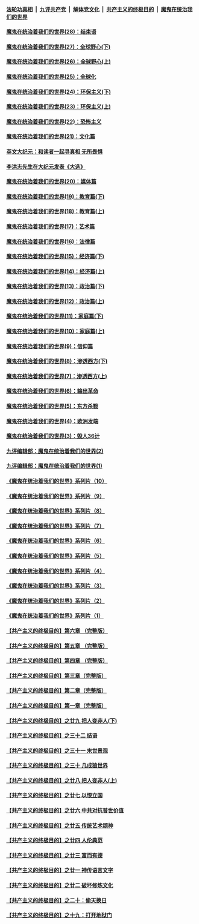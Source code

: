 

####  [法轮功真相](../../../../basic/blob/master/README.md?t=03122130) &nbsp;|&nbsp; [九评共产党](../../../../9ping.md/blob/master/README.md?t=03122130) &nbsp;|&nbsp; [解体党文化](../../../../jtdwh.md/blob/master/README.md?t=03122130)  &nbsp;|&nbsp; [共产主义的终极目的](../../../../gczydzjmd.md/blob/master/README.md?t=03122130) &nbsp;|&nbsp; [魔鬼在统治我们的世界](../../../../mgztzwmdsj.md/blob/master/README.md?t=03122130) 

#### [魔鬼在统治着我们的世界(28)：结束语](../pages/nsc422/n10936246.md?t=03122130) 

#### [魔鬼在统治着我们的世界(27)：全球野心(下)](../pages/nsc422/n10928319.md?t=03122130) 

#### [魔鬼在统治着我们的世界(26)：全球野心(上)](../pages/nsc422/n10900318.md?t=03122130) 

#### [魔鬼在统治着我们的世界(25)：全球化](../pages/nsc422/n10788205.md?t=03122130) 

#### [魔鬼在统治着我们的世界(24)：环保主义(下)](../pages/nsc422/n10695307.md?t=03122130) 

#### [魔鬼在统治着我们的世界(23)：环保主义(上)](../pages/nsc422/n10688613.md?t=03122130) 

#### [魔鬼在统治着我们的世界(22)：恐怖主义](../pages/nsc422/n10614727.md?t=03122130) 

#### [魔鬼在统治着我们的世界(21)：文化篇](../pages/nsc422/n10597706.md?t=03122130) 

#### [英文大纪元：和读者一起寻真相 无所畏惧](../pages/nsc422/n12542027.md?t=03122130) 

#### [李洪志先生在大纪元发表《大选》](../pages/nsc422/n12534746.md?t=03122130) 

#### [魔鬼在统治着我们的世界(20)：媒体篇](../pages/nsc422/n10586579.md?t=03122130) 

#### [魔鬼在统治着我们的世界(19)：教育篇(下)](../pages/nsc422/n10564808.md?t=03122130) 

#### [魔鬼在统治着我们的世界(18)：教育篇(上)](../pages/nsc422/n10526970.md?t=03122130) 

#### [魔鬼在统治着我们的世界(17)：艺术篇](../pages/nsc422/n10499093.md?t=03122130) 

#### [魔鬼在统治着我们的世界(16)：法律篇](../pages/nsc422/n10485969.md?t=03122130) 

#### [魔鬼在统治着我们的世界(15)：经济篇(下)](../pages/nsc422/n10469975.md?t=03122130) 

#### [魔鬼在统治着我们的世界(14)：经济篇(上)](../pages/nsc422/n10457370.md?t=03122130) 

#### [魔鬼在统治着我们的世界(13)：政治篇(下)](../pages/nsc422/n10448270.md?t=03122130) 

#### [魔鬼在统治着我们的世界(12)：政治篇(上)](../pages/nsc422/n10444576.md?t=03122130) 

#### [魔鬼在统治着我们的世界(11)：家庭篇(下)](../pages/nsc422/n10440961.md?t=03122130) 

#### [魔鬼在统治着我们的世界(10)：家庭篇(上)](../pages/nsc422/n10435448.md?t=03122130) 

#### [魔鬼在统治着我们的世界(9)：信仰篇](../pages/nsc422/n10432159.md?t=03122130) 

#### [魔鬼在统治着我们的世界(8)：渗透西方(下)](../pages/nsc422/n10429603.md?t=03122130) 

#### [魔鬼在统治着我们的世界(7)：渗透西方(上)](../pages/nsc422/n10426013.md?t=03122130) 

#### [魔鬼在统治着我们的世界(6)：输出革命](../pages/nsc422/n10421536.md?t=03122130) 

#### [魔鬼在统治着我们的世界(5)：东方杀戮](../pages/nsc422/n10417707.md?t=03122130) 

#### [魔鬼在统治着我们的世界(4)：欧洲发端](../pages/nsc422/n10414890.md?t=03122130) 

#### [魔鬼在统治着我们的世界(3)：毁人36计](../pages/nsc422/n10411583.md?t=03122130) 

#### [九评编辑部：魔鬼在统治着我们的世界(2)](../pages/nsc422/n10410036.md?t=03122130) 

#### [九评编辑部：魔鬼在统治着我们的世界(1)](../pages/nsc422/n10406825.md?t=03122130) 

#### [《魔鬼在统治着我们的世界》系列片（10）](../pages/nsc422/n12292670.md?t=03122130) 

#### [《魔鬼在统治着我们的世界》系列片（9）](../pages/nsc422/n12290859.md?t=03122130) 

#### [《魔鬼在统治着我们的世界》系列片（8）](../pages/nsc422/n12287445.md?t=03122130) 

#### [《魔鬼在统治着我们的世界》系列片（7）](../pages/nsc422/n12283425.md?t=03122130) 

#### [《魔鬼在统治着我们的世界》系列片（6）](../pages/nsc422/n12282314.md?t=03122130) 

#### [《魔鬼在统治着我们的世界》系列片（5）](../pages/nsc422/n12281419.md?t=03122130) 

#### [《魔鬼在统治着我们的世界》系列片（4）](../pages/nsc422/n12274024.md?t=03122130) 

#### [《魔鬼在统治着我们的世界》系列片（3）](../pages/nsc422/n12271322.md?t=03122130) 

#### [《魔鬼在统治着我们的世界》系列片（2）](../pages/nsc422/n12269049.md?t=03122130) 

#### [《魔鬼在统治着我们的世界》系列片（1）](../pages/nsc422/n12267575.md?t=03122130) 

#### [【共产主义的终极目的】第六章 （完整版）](../pages/nsc422/n11428913.md?t=03122130) 

#### [【共产主义的终极目的】第五章 （完整版）](../pages/nsc422/n11428912.md?t=03122130) 

#### [【共产主义的终极目的】第四章 （完整版）](../pages/nsc422/n11428907.md?t=03122130) 

#### [【共产主义的终极目的】第三章（完整版）](../pages/nsc422/n11428848.md?t=03122130) 

#### [【共产主义的终极目的】第二章（完整版）](../pages/nsc422/n11428831.md?t=03122130) 

#### [【共产主义的终极目的】第一章（完整版）](../pages/nsc422/n11417651.md?t=03122130) 

#### [【共产主义的终极目的】之廿九 把人变非人(下)](../pages/nsc422/n11344140.md?t=03122130) 

#### [【共产主义的终极目的】之三十二 结语](../pages/nsc422/n11360535.md?t=03122130) 

#### [【共产主义的终极目的】之三十一 末世景观](../pages/nsc422/n11351129.md?t=03122130) 

#### [【共产主义的终极目的】之三十 几成狼世界](../pages/nsc422/n11348280.md?t=03122130) 

#### [【共产主义的终极目的】之廿八 把人变非人(上)](../pages/nsc422/n11340492.md?t=03122130) 

#### [【共产主义的终极目的】之廿七 以恨立国](../pages/nsc422/n11336944.md?t=03122130) 

#### [【共产主义的终极目的】之廿六 中共对抗普世价值](../pages/nsc422/n11324785.md?t=03122130) 

#### [【共产主义的终极目的】之廿五 传统艺术颂神](../pages/nsc422/n11296396.md?t=03122130) 

#### [【共产主义的终极目的】之廿四 人伦典范](../pages/nsc422/n11296397.md?t=03122130) 

#### [【共产主义的终极目的】之廿三 富而有德](../pages/nsc422/n11283598.md?t=03122130) 

#### [【共产主义的终极目的】之廿一 神传语言文字](../pages/nsc422/n11263265.md?t=03122130) 

#### [【共产主义的终极目的】之廿二 破坏修炼文化](../pages/nsc422/n11245728.md?t=03122130) 

#### [【共产主义的终极目的】之二十：偷天换日](../pages/nsc422/n11238846.md?t=03122130) 

#### [【共产主义的终极目的】之十九：打开地狱门](../pages/nsc422/n11206376.md?t=03122130) 

